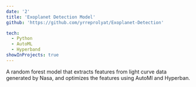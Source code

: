 ```yaml
---
date: '2'
title: 'Exoplanet Detection Model'
github: 'https://github.com/yrreprolyat/Exoplanet-Detection'

tech:
  - Python
  - AutoML
  - Hyperband
showInProjects: true
---
```


A random forest model that extracts features from light curve data generated by Nasa, and optimizes the features using AutoMl and Hyperban.
